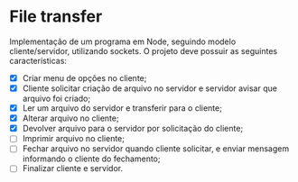 # File transfer

Implementação de um programa em Node, seguindo modelo cliente/servidor, utilizando sockets.
O projeto deve possuir as seguintes características:
- [x] Criar menu de opções no cliente;
- [x] Cliente solicitar criação de arquivo no servidor e servidor avisar que arquivo foi criado;
- [x] Ler um arquivo do servidor e transferir para o cliente;
- [x] Alterar arquivo no cliente;
- [x] Devolver arquivo para o servidor por solicitação do cliente;
- [ ] Imprimir arquivo no cliente;
- [ ] Fechar arquivo no servidor quando cliente solicitar, e enviar mensagem informando o cliente do fechamento;
- [ ] Finalizar cliente e servidor.
